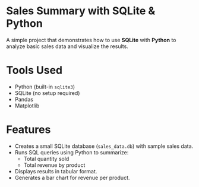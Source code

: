 #  Sales Summary with SQLite & Python

A simple project that demonstrates how to use **SQLite** with **Python** to analyze basic sales data and visualize the results.

# Tools Used
- Python (built-in `sqlite3`)
- SQLite (no setup required)
- Pandas
- Matplotlib

# Features
- Creates a small SQLite database (`sales_data.db`) with sample sales data.
- Runs SQL queries using Python to summarize:
  - Total quantity sold
  - Total revenue by product
- Displays results in tabular format.
- Generates a bar chart for revenue per product.


